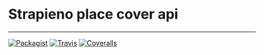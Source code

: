 # Strapieno place cover api
---

[![Packagist](https://img.shields.io/packagist/dt/strapieno/str-place-cover-api.svg?maxAge=2592000)](https://packagist.org/packages/strapieno/str-place-cover-api) [![Travis](https://img.shields.io/travis/strapieno/str-place-cover-api/develop.svg?maxAge=2592000)](https://travis-ci.org/strapieno/str-place-cover-api) [![Coveralls](https://img.shields.io/coveralls/strapieno/str-place-cover-api/develop.svg?style=flat-square)](https://coveralls.io/github/strapieno/str-place-cover-api)